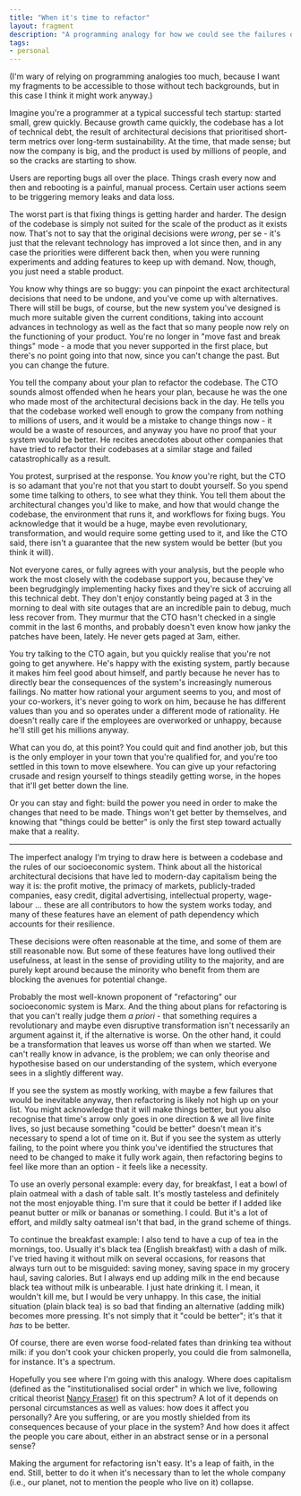 ```yaml
---
title: "When it's time to refactor"
layout: fragment
description: "A programming analogy for how we could see the failures of modern-day capitalism."
tags:
- personal
---
```


(I'm wary of relying on programming analogies too much, because I want my fragments to be accessible to those without tech backgrounds, but in this case I think it might work anyway.)

Imagine you're a programmer at a typical successful tech startup: started small, grew quickly. Because growth came quickly, the codebase has a lot of technical debt, the result of architectural decisions that prioritised short-term metrics over long-term sustainability. At the time, that made sense; but now the company is big, and the product is used by millions of people, and so the cracks are starting to show.

Users are reporting bugs all over the place. Things crash every now and then and rebooting is a painful, manual process. Certain user actions seem to be triggering memory leaks and data loss.

The worst part is that fixing things is getting harder and harder. The design of the codebase is simply not suited for the scale of the product as it exists now. That's not to say that the original decisions were _wrong_, per se - it's just that the relevant technology has improved a lot since then, and in any case the priorities were different back then, when you were running experiments and adding features to keep up with demand. Now, though, you just need a stable product.

You know why things are so buggy: you can pinpoint the exact architectural decisions that need to be undone, and you've come up with alternatives. There will still be bugs, of course, but the new system you've designed is much more suitable given the current conditions, taking into account advances in technology as well as the fact that so many people now rely on the functioning of your product. You're no longer in "move fast and break things" mode - a mode that you never supported in the first place, but there's no point going into that now, since you can't change the past. But you can change the future.

You tell the company about your plan to refactor the codebase. The CTO sounds almost offended when he hears your plan, because he was the one who made most of the architectural decisions back in the day. He tells you that the codebase worked well enough to grow the company from nothing to millions of users, and it would be a mistake to change things now - it would be a waste of resources, and anyway you have no proof that your system would be better. He recites anecdotes about other companies that have tried to refactor their codebases at a similar stage and failed catastrophically as a result.

You protest, surprised at the response. You _know_ you're right, but the CTO is so adamant that you're not that you start to doubt yourself. So you spend some time talking to others, to see what they think. You tell them about the architectural changes you'd like to make, and how that would change the codebase, the environment that runs it, and workflows for fixing bugs. You acknowledge that it would be a huge, maybe even revolutionary, transformation, and would require some getting used to it, and like the CTO said, there isn't a guarantee that the new system would be better (but you think it will).

Not everyone cares, or fully agrees with your analysis, but the people who work the most closely with the codebase support you, because they've been begrudgingly implementing hacky fixes and they're sick of accruing all this technical debt. They don't enjoy constantly being paged at 3 in the morning to deal with site outages that are an incredible pain to debug, much less recover from. They murmur that the CTO hasn't checked in a single commit in the last 6 months, and probably doesn't even know how janky the patches have been, lately. He never gets paged at 3am, either.

You try talking to the CTO again, but you quickly realise that you're not going to get anywhere. He's happy with the existing system, partly because it makes him feel good about himself, and partly because he never has to directly bear the consequences of the system's increasingly numerous failings. No matter how rational your argument seems to you, and most of your co-workers, it's never going to work on him, because he has different values than you and so operates under a different mode of rationality. He doesn't really care if the employees are overworked or unhappy, because he'll still get his millions anyway.

What can you do, at this point? You could quit and find another job, but this is the only employer in your town that you're qualified for, and you're too settled in this town to move elsewhere. You can give up your refactoring crusade and resign yourself to things steadily getting worse, in the hopes that it'll get better down the line.

Or you can stay and fight: build the power you need in order to make the changes that need to be made. Things won't get better by themselves, and knowing that "things could be better" is only the first step toward actually make that a reality.

***

The imperfect analogy I'm trying to draw here is between a codebase and the rules of our socioeconomic system. Think about all the historical architectural decisions that have led to modern-day capitalism being the way it is: the profit motive, the primacy of markets, publicly-traded companies, easy credit, digital advertising, intellectual property, wage-labour ... these are all contributors to how the system works today, and many of these features have an element of path dependency which accounts for their resilience.

These decisions were often reasonable at the time, and some of them are still reasonable now. But some of these features have long outlived their usefulness, at least in the sense of providing utility to the majority, and are purely kept around because the minority who benefit from them are blocking the avenues for potential change.

Probably the most well-known proponent of "refactoring" our socioeconomic system is Marx. And the thing about plans for refactoring is that you can't really judge them _a priori_ - that something requires a revolutionary and maybe even disruptive transformation isn't necessarily an argument against it, if the alternative is worse. On the other hand, it could be a transformation that leaves us worse off than when we started. We can't really know in advance, is the problem; we can only theorise and hypothesise based on our understanding of the system, which everyone sees in a slightly different way.

If you see the system as mostly working, with maybe a few failures that would be inevitable anyway, then refactoring is likely not high up on your list. You might acknowledge that it will make things better, but you also recognise that time's arrow only goes in one direction & we all live finite lives, so just because something "could be better" doesn't mean it's necessary to spend a lot of time on it. But if you see the system as utterly failing, to the point where you think you've identified the structures that need to be changed to make it fully work again, then refactoring begins to feel like more than an option - it feels like a necessity.

To use an overly personal example: every day, for breakfast, I eat a bowl of plain oatmeal with a dash of table salt. It's mostly tasteless and definitely not the most enjoyable thing. I'm sure that it could be better if I added like peanut butter or milk or bananas or something. I could. But it's a lot of effort, and mildly salty oatmeal isn't that bad, in the grand scheme of things.

To continue the breakfast example: I also tend to have a cup of tea in the mornings, too. Usually it's black tea (English breakfast) with a dash of milk. I've tried having it without milk on several occasions, for reasons that always turn out to be misguided: saving money, saving space in my grocery haul, saving calories. But I always end up adding milk in the end because black tea without milk is unbearable. I just hate drinking it. I mean, it wouldn't kill me, but I would be very unhappy. In this case, the initial situation (plain black tea) is so bad that finding an alternative (adding milk) becomes more pressing. It's not simply that it "could be better"; it's that it _has_ to be better.

Of course, there are even worse food-related fates than drinking tea without milk: if you don't cook your chicken properly, you could die from salmonella, for instance. It's a spectrum.

Hopefully you see where I'm going with this analogy. Where does capitalism (defined as the "institutionalised social order" in which we live, following critical theorist [Nancy Fraser](https://newleftreview.org/II/86/nancy-fraser-behind-marx-s-hidden-abode)) fit on this spectrum? A lot of it depends on personal circumstances as well as values: how does it affect you personally? Are you suffering, or are you mostly shielded from its consequences because of your place in the system? And how does it affect the people you care about, either in an abstract sense or in a personal sense?

Making the argument for refactoring isn't easy. It's a leap of faith, in the end. Still, better to do it when it's necessary than to let the whole company (i.e., our planet, not to mention the people who live on it) collapse.
